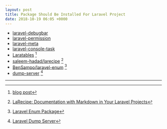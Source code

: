 ```yaml
---
layout: post
title: Package Should Be Installed For Laravel Project
date: 2018-10-19 06:05 +0000
---
```



* [laravel-debugbar](https://github.com/barryvdh/laravel-debugbar)
* [laravel-permission](https://github.com/spatie/laravel-permission)
* [laravel-meta](https://github.com/kodeine/laravel-meta)
* [laravel-console-task](https://github.com/nunomaduro/laravel-console-task)
* [Laratables](https://github.com/freshbitsweb/laratables) [^1]
* [saleem-hadad/larecipe](https://github.com/saleem-hadad/larecipe)  [^2]
* [BenSampo/laravel-enum](https://github.com/BenSampo/laravel-enum) [^3]
* [dump-server](https://github.com/beyondcode/laravel-dump-server) [^4]

[^1]: [blog post](https://laravel-news.com/laratables)
[^2]: [LaRecipe: Documentation with Markdown in Your Laravel Projects](https://laravel-news.com/larecipe-documentation-package)
[^3]: [Laravel Enum Package](https://laravel-news.com/laravel-enum-package)
[^4]: [Laravel Dump Server](https://laravel-news.com/laravel-dump-server)


---
